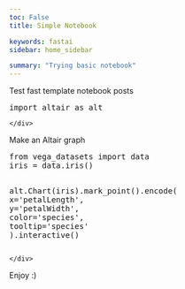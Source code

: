 ```yaml
---
toc: False
title: Simple Notebook

keywords: fastai
sidebar: home_sidebar

summary: "Trying basic notebook"
---
```

<!--

#################################################
### THIS FILE WAS AUTOGENERATED! DO NOT EDIT! ###
#################################################
# file to edit: _notebooks/2020_01_28_Altair.ipynb
# command to build the docs after a change: nbdev_build_docs

-->

<div class="container" id="notebook-container">
    
<div class="cell border-box-sizing code_cell rendered">

</div>
<div class="cell border-box-sizing text_cell rendered"><div class="inner_cell">
<div class="text_cell_render border-box-sizing rendered_html">
<p>Test fast template notebook posts</p>

</div>
</div>
</div>
<div class="cell border-box-sizing code_cell rendered">
<div class="input">

<div class="inner_cell">
    <div class="input_area">
<div class=" highlight hl-ipython3"><pre><span></span><span class="kn">import</span> <span class="nn">altair</span> <span class="k">as</span> <span class="nn">alt</span>
</pre></div>

    </div>
</div>
</div>

</div>
<div class="cell border-box-sizing text_cell rendered"><div class="inner_cell">
<div class="text_cell_render border-box-sizing rendered_html">
<p>Make an Altair graph</p>

</div>
</div>
</div>
<div class="cell border-box-sizing code_cell rendered">
<div class="input">

<div class="inner_cell">
    <div class="input_area">
<div class=" highlight hl-ipython3"><pre><span></span><span class="kn">from</span> <span class="nn">vega_datasets</span> <span class="kn">import</span> <span class="n">data</span>
<span class="n">iris</span> <span class="o">=</span> <span class="n">data</span><span class="o">.</span><span class="n">iris</span><span class="p">()</span>

<span class="n">alt</span><span class="o">.</span><span class="n">Chart</span><span class="p">(</span><span class="n">iris</span><span class="p">)</span><span class="o">.</span><span class="n">mark_point</span><span class="p">()</span><span class="o">.</span><span class="n">encode</span><span class="p">(</span>
    <span class="n">x</span><span class="o">=</span><span class="s1">&#39;petalLength&#39;</span><span class="p">,</span>
    <span class="n">y</span><span class="o">=</span><span class="s1">&#39;petalWidth&#39;</span><span class="p">,</span>
    <span class="n">color</span><span class="o">=</span><span class="s1">&#39;species&#39;</span><span class="p">,</span>
    <span class="n">tooltip</span><span class="o">=</span><span class="s1">&#39;species&#39;</span>
<span class="p">)</span><span class="o">.</span><span class="n">interactive</span><span class="p">()</span>
</pre></div>

    </div>
</div>
</div>

<div class="output_wrapper">
<div class="output">

<div class="output_area">


<div class="output_html rendered_html output_subarea output_execute_result">

<div id="altair-viz-2"></div>
<script type="text/javascript">
  (function(spec, embedOpt){
    const outputDiv = document.getElementById("altair-viz-2");
    const paths = {
      "vega": "https://cdn.jsdelivr.net/npm//vega@5?noext",
      "vega-lib": "https://cdn.jsdelivr.net/npm//vega-lib?noext",
      "vega-lite": "https://cdn.jsdelivr.net/npm//vega-lite@4.0.0?noext",
      "vega-embed": "https://cdn.jsdelivr.net/npm//vega-embed@6?noext",
    };

    function loadScript(lib) {
      return new Promise(function(resolve, reject) {
        var s = document.createElement('script');
        s.src = paths[lib];
        s.async = true;
        s.onload = () => resolve(paths[lib]);
        s.onerror = () => reject(`Error loading script: ${paths[lib]}`);
        document.getElementsByTagName("head")[0].appendChild(s);
      });
    }

    function showError(err) {
      outputDiv.innerHTML = `<div class="error" style="color:red;">${err}</div>`;
      throw err;
    }

    function displayChart(vegaEmbed) {
      vegaEmbed(outputDiv, spec, embedOpt)
        .catch(err => showError(`Javascript Error: ${err.message}<br>This usually means there's a typo in your chart specification. See the javascript console for the full traceback.`));
    }

    if(typeof define === "function" && define.amd) {
      requirejs.config({paths});
      require(["vega-embed"], displayChart, err => showError(`Error loading script: ${err.message}`));
    } else if (typeof vegaEmbed === "function") {
      displayChart(vegaEmbed);
    } else {
      loadScript("vega")
        .then(() => loadScript("vega-lite"))
        .then(() => loadScript("vega-embed"))
        .catch(showError)
        .then(() => displayChart(vegaEmbed));
    }
  })({"config": {"view": {"continuousWidth": 400, "continuousHeight": 300}}, "data": {"name": "data-a264acbd6e539a8b3afc0cb5f240fb57"}, "mark": "point", "encoding": {"color": {"type": "nominal", "field": "species"}, "tooltip": {"type": "nominal", "field": "species"}, "x": {"type": "quantitative", "field": "petalLength"}, "y": {"type": "quantitative", "field": "petalWidth"}}, "selection": {"selector002": {"type": "interval", "bind": "scales", "encodings": ["x", "y"]}}, "$schema": "https://vega.github.io/schema/vega-lite/v4.0.0.json", "datasets": {"data-a264acbd6e539a8b3afc0cb5f240fb57": [{"sepalLength": 5.1, "sepalWidth": 3.5, "petalLength": 1.4, "petalWidth": 0.2, "species": "setosa"}, {"sepalLength": 4.9, "sepalWidth": 3.0, "petalLength": 1.4, "petalWidth": 0.2, "species": "setosa"}, {"sepalLength": 4.7, "sepalWidth": 3.2, "petalLength": 1.3, "petalWidth": 0.2, "species": "setosa"}, {"sepalLength": 4.6, "sepalWidth": 3.1, "petalLength": 1.5, "petalWidth": 0.2, "species": "setosa"}, {"sepalLength": 5.0, "sepalWidth": 3.6, "petalLength": 1.4, "petalWidth": 0.2, "species": "setosa"}, {"sepalLength": 5.4, "sepalWidth": 3.9, "petalLength": 1.7000000000000002, "petalWidth": 0.4, "species": "setosa"}, {"sepalLength": 4.6, "sepalWidth": 3.4, "petalLength": 1.4, "petalWidth": 0.30000000000000004, "species": "setosa"}, {"sepalLength": 5.0, "sepalWidth": 3.4, "petalLength": 1.5, "petalWidth": 0.2, "species": "setosa"}, {"sepalLength": 4.4, "sepalWidth": 2.9, "petalLength": 1.4, "petalWidth": 0.2, "species": "setosa"}, {"sepalLength": 4.9, "sepalWidth": 3.1, "petalLength": 1.5, "petalWidth": 0.1, "species": "setosa"}, {"sepalLength": 5.4, "sepalWidth": 3.7, "petalLength": 1.5, "petalWidth": 0.2, "species": "setosa"}, {"sepalLength": 4.8, "sepalWidth": 3.4, "petalLength": 1.6, "petalWidth": 0.2, "species": "setosa"}, {"sepalLength": 4.8, "sepalWidth": 3.0, "petalLength": 1.4, "petalWidth": 0.1, "species": "setosa"}, {"sepalLength": 4.3, "sepalWidth": 3.0, "petalLength": 1.1, "petalWidth": 0.1, "species": "setosa"}, {"sepalLength": 5.8, "sepalWidth": 4.0, "petalLength": 1.2, "petalWidth": 0.2, "species": "setosa"}, {"sepalLength": 5.7, "sepalWidth": 4.4, "petalLength": 1.5, "petalWidth": 0.4, "species": "setosa"}, {"sepalLength": 5.4, "sepalWidth": 3.9, "petalLength": 1.3, "petalWidth": 0.4, "species": "setosa"}, {"sepalLength": 5.1, "sepalWidth": 3.5, "petalLength": 1.4, "petalWidth": 0.30000000000000004, "species": "setosa"}, {"sepalLength": 5.7, "sepalWidth": 3.8, "petalLength": 1.7000000000000002, "petalWidth": 0.30000000000000004, "species": "setosa"}, {"sepalLength": 5.1, "sepalWidth": 3.8, "petalLength": 1.5, "petalWidth": 0.30000000000000004, "species": "setosa"}, {"sepalLength": 5.4, "sepalWidth": 3.4, "petalLength": 1.7000000000000002, "petalWidth": 0.2, "species": "setosa"}, {"sepalLength": 5.1, "sepalWidth": 3.7, "petalLength": 1.5, "petalWidth": 0.4, "species": "setosa"}, {"sepalLength": 4.6, "sepalWidth": 3.6, "petalLength": 1.0, "petalWidth": 0.2, "species": "setosa"}, {"sepalLength": 5.1, "sepalWidth": 3.3, "petalLength": 1.7000000000000002, "petalWidth": 0.5, "species": "setosa"}, {"sepalLength": 4.8, "sepalWidth": 3.4, "petalLength": 1.9, "petalWidth": 0.2, "species": "setosa"}, {"sepalLength": 5.0, "sepalWidth": 3.0, "petalLength": 1.6, "petalWidth": 0.2, "species": "setosa"}, {"sepalLength": 5.0, "sepalWidth": 3.4, "petalLength": 1.6, "petalWidth": 0.4, "species": "setosa"}, {"sepalLength": 5.2, "sepalWidth": 3.5, "petalLength": 1.5, "petalWidth": 0.2, "species": "setosa"}, {"sepalLength": 5.2, "sepalWidth": 3.4, "petalLength": 1.4, "petalWidth": 0.2, "species": "setosa"}, {"sepalLength": 4.7, "sepalWidth": 3.2, "petalLength": 1.6, "petalWidth": 0.2, "species": "setosa"}, {"sepalLength": 4.8, "sepalWidth": 3.1, "petalLength": 1.6, "petalWidth": 0.2, "species": "setosa"}, {"sepalLength": 5.4, "sepalWidth": 3.4, "petalLength": 1.5, "petalWidth": 0.4, "species": "setosa"}, {"sepalLength": 5.2, "sepalWidth": 4.1, "petalLength": 1.5, "petalWidth": 0.1, "species": "setosa"}, {"sepalLength": 5.5, "sepalWidth": 4.2, "petalLength": 1.4, "petalWidth": 0.2, "species": "setosa"}, {"sepalLength": 4.9, "sepalWidth": 3.1, "petalLength": 1.5, "petalWidth": 0.2, "species": "setosa"}, {"sepalLength": 5.0, "sepalWidth": 3.2, "petalLength": 1.2, "petalWidth": 0.2, "species": "setosa"}, {"sepalLength": 5.5, "sepalWidth": 3.5, "petalLength": 1.3, "petalWidth": 0.2, "species": "setosa"}, {"sepalLength": 4.9, "sepalWidth": 3.6, "petalLength": 1.4, "petalWidth": 0.1, "species": "setosa"}, {"sepalLength": 4.4, "sepalWidth": 3.0, "petalLength": 1.3, "petalWidth": 0.2, "species": "setosa"}, {"sepalLength": 5.1, "sepalWidth": 3.4, "petalLength": 1.5, "petalWidth": 0.2, "species": "setosa"}, {"sepalLength": 5.0, "sepalWidth": 3.5, "petalLength": 1.3, "petalWidth": 0.30000000000000004, "species": "setosa"}, {"sepalLength": 4.5, "sepalWidth": 2.3, "petalLength": 1.3, "petalWidth": 0.30000000000000004, "species": "setosa"}, {"sepalLength": 4.4, "sepalWidth": 3.2, "petalLength": 1.3, "petalWidth": 0.2, "species": "setosa"}, {"sepalLength": 5.0, "sepalWidth": 3.5, "petalLength": 1.6, "petalWidth": 0.6000000000000001, "species": "setosa"}, {"sepalLength": 5.1, "sepalWidth": 3.8, "petalLength": 1.9, "petalWidth": 0.4, "species": "setosa"}, {"sepalLength": 4.8, "sepalWidth": 3.0, "petalLength": 1.4, "petalWidth": 0.30000000000000004, "species": "setosa"}, {"sepalLength": 5.1, "sepalWidth": 3.8, "petalLength": 1.6, "petalWidth": 0.2, "species": "setosa"}, {"sepalLength": 4.6, "sepalWidth": 3.2, "petalLength": 1.4, "petalWidth": 0.2, "species": "setosa"}, {"sepalLength": 5.3, "sepalWidth": 3.7, "petalLength": 1.5, "petalWidth": 0.2, "species": "setosa"}, {"sepalLength": 5.0, "sepalWidth": 3.3, "petalLength": 1.4, "petalWidth": 0.2, "species": "setosa"}, {"sepalLength": 7.0, "sepalWidth": 3.2, "petalLength": 4.7, "petalWidth": 1.4, "species": "versicolor"}, {"sepalLength": 6.4, "sepalWidth": 3.2, "petalLength": 4.5, "petalWidth": 1.5, "species": "versicolor"}, {"sepalLength": 6.9, "sepalWidth": 3.1, "petalLength": 4.9, "petalWidth": 1.5, "species": "versicolor"}, {"sepalLength": 5.5, "sepalWidth": 2.3, "petalLength": 4.0, "petalWidth": 1.3, "species": "versicolor"}, {"sepalLength": 6.5, "sepalWidth": 2.8, "petalLength": 4.6, "petalWidth": 1.5, "species": "versicolor"}, {"sepalLength": 5.7, "sepalWidth": 2.8, "petalLength": 4.5, "petalWidth": 1.3, "species": "versicolor"}, {"sepalLength": 6.3, "sepalWidth": 3.3, "petalLength": 4.7, "petalWidth": 1.6, "species": "versicolor"}, {"sepalLength": 4.9, "sepalWidth": 2.4, "petalLength": 3.3, "petalWidth": 1.0, "species": "versicolor"}, {"sepalLength": 6.6, "sepalWidth": 2.9, "petalLength": 4.6, "petalWidth": 1.3, "species": "versicolor"}, {"sepalLength": 5.2, "sepalWidth": 2.7, "petalLength": 3.9, "petalWidth": 1.4, "species": "versicolor"}, {"sepalLength": 5.0, "sepalWidth": 2.0, "petalLength": 3.5, "petalWidth": 1.0, "species": "versicolor"}, {"sepalLength": 5.9, "sepalWidth": 3.0, "petalLength": 4.2, "petalWidth": 1.5, "species": "versicolor"}, {"sepalLength": 6.0, "sepalWidth": 2.2, "petalLength": 4.0, "petalWidth": 1.0, "species": "versicolor"}, {"sepalLength": 6.1, "sepalWidth": 2.9, "petalLength": 4.7, "petalWidth": 1.4, "species": "versicolor"}, {"sepalLength": 5.6, "sepalWidth": 2.9, "petalLength": 3.6, "petalWidth": 1.3, "species": "versicolor"}, {"sepalLength": 6.7, "sepalWidth": 3.1, "petalLength": 4.4, "petalWidth": 1.4, "species": "versicolor"}, {"sepalLength": 5.6, "sepalWidth": 3.0, "petalLength": 4.5, "petalWidth": 1.5, "species": "versicolor"}, {"sepalLength": 5.8, "sepalWidth": 2.7, "petalLength": 4.1, "petalWidth": 1.0, "species": "versicolor"}, {"sepalLength": 6.2, "sepalWidth": 2.2, "petalLength": 4.5, "petalWidth": 1.5, "species": "versicolor"}, {"sepalLength": 5.6, "sepalWidth": 2.5, "petalLength": 3.9, "petalWidth": 1.1, "species": "versicolor"}, {"sepalLength": 5.9, "sepalWidth": 3.2, "petalLength": 4.8, "petalWidth": 1.8, "species": "versicolor"}, {"sepalLength": 6.1, "sepalWidth": 2.8, "petalLength": 4.0, "petalWidth": 1.3, "species": "versicolor"}, {"sepalLength": 6.3, "sepalWidth": 2.5, "petalLength": 4.9, "petalWidth": 1.5, "species": "versicolor"}, {"sepalLength": 6.1, "sepalWidth": 2.8, "petalLength": 4.7, "petalWidth": 1.2, "species": "versicolor"}, {"sepalLength": 6.4, "sepalWidth": 2.9, "petalLength": 4.3, "petalWidth": 1.3, "species": "versicolor"}, {"sepalLength": 6.6, "sepalWidth": 3.0, "petalLength": 4.4, "petalWidth": 1.4, "species": "versicolor"}, {"sepalLength": 6.8, "sepalWidth": 2.8, "petalLength": 4.8, "petalWidth": 1.4, "species": "versicolor"}, {"sepalLength": 6.7, "sepalWidth": 3.0, "petalLength": 5.0, "petalWidth": 1.7000000000000002, "species": "versicolor"}, {"sepalLength": 6.0, "sepalWidth": 2.9, "petalLength": 4.5, "petalWidth": 1.5, "species": "versicolor"}, {"sepalLength": 5.7, "sepalWidth": 2.6, "petalLength": 3.5, "petalWidth": 1.0, "species": "versicolor"}, {"sepalLength": 5.5, "sepalWidth": 2.4, "petalLength": 3.8, "petalWidth": 1.1, "species": "versicolor"}, {"sepalLength": 5.5, "sepalWidth": 2.4, "petalLength": 3.7, "petalWidth": 1.0, "species": "versicolor"}, {"sepalLength": 5.8, "sepalWidth": 2.7, "petalLength": 3.9, "petalWidth": 1.2, "species": "versicolor"}, {"sepalLength": 6.0, "sepalWidth": 2.7, "petalLength": 5.1, "petalWidth": 1.6, "species": "versicolor"}, {"sepalLength": 5.4, "sepalWidth": 3.0, "petalLength": 4.5, "petalWidth": 1.5, "species": "versicolor"}, {"sepalLength": 6.0, "sepalWidth": 3.4, "petalLength": 4.5, "petalWidth": 1.6, "species": "versicolor"}, {"sepalLength": 6.7, "sepalWidth": 3.1, "petalLength": 4.7, "petalWidth": 1.5, "species": "versicolor"}, {"sepalLength": 6.3, "sepalWidth": 2.3, "petalLength": 4.4, "petalWidth": 1.3, "species": "versicolor"}, {"sepalLength": 5.6, "sepalWidth": 3.0, "petalLength": 4.1, "petalWidth": 1.3, "species": "versicolor"}, {"sepalLength": 5.5, "sepalWidth": 2.5, "petalLength": 4.0, "petalWidth": 1.3, "species": "versicolor"}, {"sepalLength": 5.5, "sepalWidth": 2.6, "petalLength": 4.4, "petalWidth": 1.2, "species": "versicolor"}, {"sepalLength": 6.1, "sepalWidth": 3.0, "petalLength": 4.6, "petalWidth": 1.4, "species": "versicolor"}, {"sepalLength": 5.8, "sepalWidth": 2.6, "petalLength": 4.0, "petalWidth": 1.2, "species": "versicolor"}, {"sepalLength": 5.0, "sepalWidth": 2.3, "petalLength": 3.3, "petalWidth": 1.0, "species": "versicolor"}, {"sepalLength": 5.6, "sepalWidth": 2.7, "petalLength": 4.2, "petalWidth": 1.3, "species": "versicolor"}, {"sepalLength": 5.7, "sepalWidth": 3.0, "petalLength": 4.2, "petalWidth": 1.2, "species": "versicolor"}, {"sepalLength": 5.7, "sepalWidth": 2.9, "petalLength": 4.2, "petalWidth": 1.3, "species": "versicolor"}, {"sepalLength": 6.2, "sepalWidth": 2.9, "petalLength": 4.3, "petalWidth": 1.3, "species": "versicolor"}, {"sepalLength": 5.1, "sepalWidth": 2.5, "petalLength": 3.0, "petalWidth": 1.1, "species": "versicolor"}, {"sepalLength": 5.7, "sepalWidth": 2.8, "petalLength": 4.1, "petalWidth": 1.3, "species": "versicolor"}, {"sepalLength": 6.3, "sepalWidth": 3.3, "petalLength": 6.0, "petalWidth": 2.5, "species": "virginica"}, {"sepalLength": 5.8, "sepalWidth": 2.7, "petalLength": 5.1, "petalWidth": 1.9, "species": "virginica"}, {"sepalLength": 7.1, "sepalWidth": 3.0, "petalLength": 5.9, "petalWidth": 2.1, "species": "virginica"}, {"sepalLength": 6.3, "sepalWidth": 2.9, "petalLength": 5.6, "petalWidth": 1.8, "species": "virginica"}, {"sepalLength": 6.5, "sepalWidth": 3.0, "petalLength": 5.8, "petalWidth": 2.2, "species": "virginica"}, {"sepalLength": 7.6, "sepalWidth": 3.0, "petalLength": 6.6, "petalWidth": 2.1, "species": "virginica"}, {"sepalLength": 4.9, "sepalWidth": 2.5, "petalLength": 4.5, "petalWidth": 1.7000000000000002, "species": "virginica"}, {"sepalLength": 7.3, "sepalWidth": 2.9, "petalLength": 6.3, "petalWidth": 1.8, "species": "virginica"}, {"sepalLength": 6.7, "sepalWidth": 2.5, "petalLength": 5.8, "petalWidth": 1.8, "species": "virginica"}, {"sepalLength": 7.2, "sepalWidth": 3.6, "petalLength": 6.1, "petalWidth": 2.5, "species": "virginica"}, {"sepalLength": 6.5, "sepalWidth": 3.2, "petalLength": 5.1, "petalWidth": 2.0, "species": "virginica"}, {"sepalLength": 6.4, "sepalWidth": 2.7, "petalLength": 5.3, "petalWidth": 1.9, "species": "virginica"}, {"sepalLength": 6.8, "sepalWidth": 3.0, "petalLength": 5.5, "petalWidth": 2.1, "species": "virginica"}, {"sepalLength": 5.7, "sepalWidth": 2.5, "petalLength": 5.0, "petalWidth": 2.0, "species": "virginica"}, {"sepalLength": 5.8, "sepalWidth": 2.8, "petalLength": 5.1, "petalWidth": 2.4, "species": "virginica"}, {"sepalLength": 6.4, "sepalWidth": 3.2, "petalLength": 5.3, "petalWidth": 2.3, "species": "virginica"}, {"sepalLength": 6.5, "sepalWidth": 3.0, "petalLength": 5.5, "petalWidth": 1.8, "species": "virginica"}, {"sepalLength": 7.7, "sepalWidth": 3.8, "petalLength": 6.7, "petalWidth": 2.2, "species": "virginica"}, {"sepalLength": 7.7, "sepalWidth": 2.6, "petalLength": 6.9, "petalWidth": 2.3, "species": "virginica"}, {"sepalLength": 6.0, "sepalWidth": 2.2, "petalLength": 5.0, "petalWidth": 1.5, "species": "virginica"}, {"sepalLength": 6.9, "sepalWidth": 3.2, "petalLength": 5.7, "petalWidth": 2.3, "species": "virginica"}, {"sepalLength": 5.6, "sepalWidth": 2.8, "petalLength": 4.9, "petalWidth": 2.0, "species": "virginica"}, {"sepalLength": 7.7, "sepalWidth": 2.8, "petalLength": 6.7, "petalWidth": 2.0, "species": "virginica"}, {"sepalLength": 6.3, "sepalWidth": 2.7, "petalLength": 4.9, "petalWidth": 1.8, "species": "virginica"}, {"sepalLength": 6.7, "sepalWidth": 3.3, "petalLength": 5.7, "petalWidth": 2.1, "species": "virginica"}, {"sepalLength": 7.2, "sepalWidth": 3.2, "petalLength": 6.0, "petalWidth": 1.8, "species": "virginica"}, {"sepalLength": 6.2, "sepalWidth": 2.8, "petalLength": 4.8, "petalWidth": 1.8, "species": "virginica"}, {"sepalLength": 6.1, "sepalWidth": 3.0, "petalLength": 4.9, "petalWidth": 1.8, "species": "virginica"}, {"sepalLength": 6.4, "sepalWidth": 2.8, "petalLength": 5.6, "petalWidth": 2.1, "species": "virginica"}, {"sepalLength": 7.2, "sepalWidth": 3.0, "petalLength": 5.8, "petalWidth": 1.6, "species": "virginica"}, {"sepalLength": 7.4, "sepalWidth": 2.8, "petalLength": 6.1, "petalWidth": 1.9, "species": "virginica"}, {"sepalLength": 7.9, "sepalWidth": 3.8, "petalLength": 6.4, "petalWidth": 2.0, "species": "virginica"}, {"sepalLength": 6.4, "sepalWidth": 2.8, "petalLength": 5.6, "petalWidth": 2.2, "species": "virginica"}, {"sepalLength": 6.3, "sepalWidth": 2.8, "petalLength": 5.1, "petalWidth": 1.5, "species": "virginica"}, {"sepalLength": 6.1, "sepalWidth": 2.6, "petalLength": 5.6, "petalWidth": 1.4, "species": "virginica"}, {"sepalLength": 7.7, "sepalWidth": 3.0, "petalLength": 6.1, "petalWidth": 2.3, "species": "virginica"}, {"sepalLength": 6.3, "sepalWidth": 3.4, "petalLength": 5.6, "petalWidth": 2.4, "species": "virginica"}, {"sepalLength": 6.4, "sepalWidth": 3.1, "petalLength": 5.5, "petalWidth": 1.8, "species": "virginica"}, {"sepalLength": 6.0, "sepalWidth": 3.0, "petalLength": 4.8, "petalWidth": 1.8, "species": "virginica"}, {"sepalLength": 6.9, "sepalWidth": 3.1, "petalLength": 5.4, "petalWidth": 2.1, "species": "virginica"}, {"sepalLength": 6.7, "sepalWidth": 3.1, "petalLength": 5.6, "petalWidth": 2.4, "species": "virginica"}, {"sepalLength": 6.9, "sepalWidth": 3.1, "petalLength": 5.1, "petalWidth": 2.3, "species": "virginica"}, {"sepalLength": 5.8, "sepalWidth": 2.7, "petalLength": 5.1, "petalWidth": 1.9, "species": "virginica"}, {"sepalLength": 6.8, "sepalWidth": 3.2, "petalLength": 5.9, "petalWidth": 2.3, "species": "virginica"}, {"sepalLength": 6.7, "sepalWidth": 3.3, "petalLength": 5.7, "petalWidth": 2.5, "species": "virginica"}, {"sepalLength": 6.7, "sepalWidth": 3.0, "petalLength": 5.2, "petalWidth": 2.3, "species": "virginica"}, {"sepalLength": 6.3, "sepalWidth": 2.5, "petalLength": 5.0, "petalWidth": 1.9, "species": "virginica"}, {"sepalLength": 6.5, "sepalWidth": 3.0, "petalLength": 5.2, "petalWidth": 2.0, "species": "virginica"}, {"sepalLength": 6.2, "sepalWidth": 3.4, "petalLength": 5.4, "petalWidth": 2.3, "species": "virginica"}, {"sepalLength": 5.9, "sepalWidth": 3.0, "petalLength": 5.1, "petalWidth": 1.8, "species": "virginica"}]}}, {"mode": "vega-lite"});
</script>
</div>

</div>

</div>
</div>

</div>
<div class="cell border-box-sizing text_cell rendered"><div class="inner_cell">
<div class="text_cell_render border-box-sizing rendered_html">
<p>Enjoy :)</p>

</div>
</div>
</div>
</div>
 

